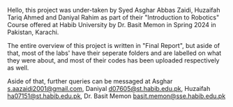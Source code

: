 Hello, this project was under-taken by Syed Asghar Abbas Zaidi, Huzaifah Tariq Ahmed and Daniyal Rahim as part of their "Introduction to Robotics" Course offered at Habib University by Dr. Basit Memon in Spring 2024 in Pakistan, Karachi. 

The entire overview of this project is written in "Final Report", but aside of that, most of the labs' have their seperate folders and are labelled on what they were about, 
and most of their codes has been uploaded respectively as well. 

Aside of that, further queries can be messaged at Asghar s.aazaidi2001@gmail.com, Daniyal d07605@st.habib.edu.pk, Huzaifah ha07151@st.habib.edu.pk, Dr. Basit Memon basit.memon@sse.habib.edu.pk
